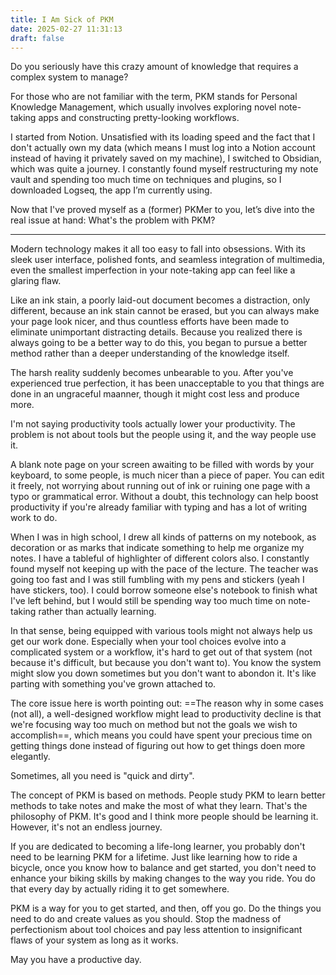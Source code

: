 ```yaml
---
title: I Am Sick of PKM
date: 2025-02-27 11:31:13
draft: false
---
```


Do you seriously have this crazy amount of knowledge that requires a complex system to manage?

<!--more-->

For those who are not familiar with the term, PKM stands for Personal Knowledge Management, which usually involves exploring novel note-taking apps and constructing pretty-looking workflows.

I started from Notion. Unsatisfied with its loading speed and the fact that I don't actually own my data (which means I must log into a Notion account instead of having it privately saved on my machine), I switched to Obsidian, which was quite a journey. I constantly found myself restructuring my note vault and spending too much time on techniques and plugins, so I downloaded Logseq, the app I’m currently using.

Now that I've proved myself as a (former) PKMer to you, let’s dive into the real issue at hand: What's the problem with PKM?

---

Modern technology makes it all too easy to fall into obsessions. With its sleek user interface, polished fonts, and seamless integration of multimedia, even the smallest imperfection in your note-taking app can feel like a glaring flaw.

Like an ink stain, a poorly laid-out document becomes a distraction, only different, because an ink stain cannot be erased, but you can always make your page look nicer, and thus countless efforts have been made to eliminate unimportant distracting details. Because you realized there is always going to be a better way to do this, you began to pursue a better method rather than a deeper understanding of the knowledge itself.

The harsh reality suddenly becomes unbearable to you. After you've experienced true perfection, it has been unacceptable to you that things are done in an ungraceful maanner, though it might cost less and produce more.

I'm not saying productivity tools actually lower your productivity. The problem is not about tools but the people using it, and the way people use it.

A blank note page on your screen awaiting to be filled with words by your keyboard, to some people, is much nicer than a piece of paper. You can edit it freely, not worrying about running out of ink or ruining one page with a typo or grammatical error. Without a doubt, this technology can help boost productivity if you're already familiar with typing and has a lot of writing work to do.

When I was in high school, I drew all kinds of patterns on my notebook, as decoration or as marks that indicate something to help me organize my notes. I have a tableful of highlighter of different colors also. I constantly found myself not keeping up with the pace of the lecture. The teacher was going too fast and I was still fumbling with my pens and stickers (yeah I have stickers, too). I could borrow someone else's notebook to finish what I've left behind, but I would still be spending way too much time on note-taking rather than actually learning.

In that sense, being equipped with various tools might not always help us get our work done. Especially when your tool choices evolve into a complicated system or a workflow, it's hard to get out of that system (not because it's difficult, but because you don't want to). You know the system might slow you down sometimes but you don't want to abondon it. It's like parting with something you've grown attached to.

The core issue here is worth pointing out: ==The reason why in some cases (not all), a well-designed workflow might lead to productivity decline is that we're focusing way too much on method but not the goals we wish to accomplish==, which means you could have spent your precious time on getting things done instead of figuring out how to get things doen more elegantly.

Sometimes, all you need is "quick and dirty".

The concept of PKM is based on methods. People study PKM to learn better methods to take notes and make the most of what they learn. That's the philosophy of PKM. It's good and I think more people should be learning it. However, it's not an endless journey.

If you are dedicated to becoming a life-long learner, you probably don't need to be learning PKM for a lifetime. Just like learning how to ride a bicycle, once you know how to balance and get started, you don't need to enhance your biking skills by making changes to the way you ride. You do that every day by actually riding it to get somewhere.

PKM is a way for you to get started, and then, off you go. Do the things you need to do and create values as you should. Stop the madness of perfectionism about tool choices and pay less attention to insignificant flaws of your system as long as it works.

May you have a productive day.